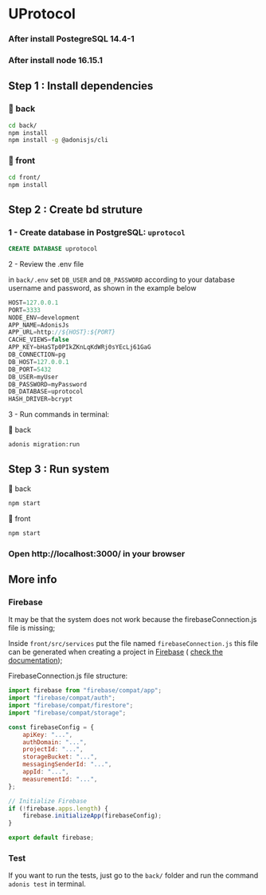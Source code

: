 # UProtocol

### After install PostegreSQL 14.4-1
### After install node 16.15.1

## Step 1 : Install dependencies
### 📂 back
```bash
cd back/
npm install
npm install -g @adonisjs/cli
```
### 📂 front
```bash
cd front/
npm install
```
## Step 2 : Create bd struture

### 1 - Create database in PostgreSQL: `uprotocol`

```SQL
CREATE DATABASE uprotocol
```

2 - Review the .env file

in `back/.env` set `DB_USER` and `DB_PASSWORD` according to your database username and password, as shown in the example below

```javascript
HOST=127.0.0.1
PORT=3333
NODE_ENV=development
APP_NAME=AdonisJs
APP_URL=http://${HOST}:${PORT}
CACHE_VIEWS=false
APP_KEY=bHaSTp0PIkZKnLqKdWRj0sYEcLj61GaG
DB_CONNECTION=pg
DB_HOST=127.0.0.1
DB_PORT=5432
DB_USER=myUser
DB_PASSWORD=myPassword
DB_DATABASE=uprotocol
HASH_DRIVER=bcrypt
```

3 - Run commands in terminal:

📂 back
```bash
adonis migration:run
```

## Step 3 : Run system

📂 back
```bash
npm start
```
📂 front
```bash
npm start
```
### Open http://localhost:3000/ in your browser

## More info

### Firebase
It may be that the system does not work because the firebaseConnection.js file is missing;

Inside `front/src/services` put the file named `firebaseConnection.js` this file can be generated when creating a project in [Firebase](https://firebase.google.com/ "Firebase") ( [check the documentation](https://firebase.google.com/docs/web/setup "Documentation"));


FirebaseConnection.js file structure:
```javascript
import firebase from "firebase/compat/app";
import "firebase/compat/auth";
import "firebase/compat/firestore";
import "firebase/compat/storage";

const firebaseConfig = {
    apiKey: "...",
    authDomain: "...",
    projectId: "...",
    storageBucket: "...",
    messagingSenderId: "...",
    appId: "...",
    measurementId: "...",
};

// Initialize Firebase
if (!firebase.apps.length) {
    firebase.initializeApp(firebaseConfig);
}

export default firebase;
```

### Test
If you want to run the tests, just go to the `back/` folder and run the command `adonis test` in terminal.

